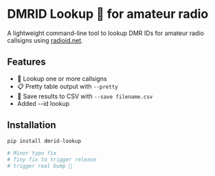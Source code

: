 # DMRID Lookup 📡 for amateur radio

A lightweight command-line tool to lookup DMR IDs for amateur radio callsigns using [radioid.net](https://www.radioid.net/).

## Features

- 🔎 Lookup one or more callsigns
- 📋 Pretty table output with `--pretty`
- 📂 Save results to CSV with `--save filename.csv`
- Added --id lookup

## Installation

```bash
pip install dmrid-lookup

# Minor typo fix
# Tiny fix to trigger release
# trigger real bump 🚀

